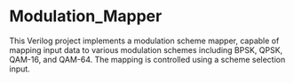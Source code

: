 # Modulation_Mapper
This Verilog project implements a modulation scheme mapper, capable of mapping input data to various modulation schemes including BPSK, QPSK, QAM-16, and QAM-64. The mapping is controlled using a scheme selection input.
